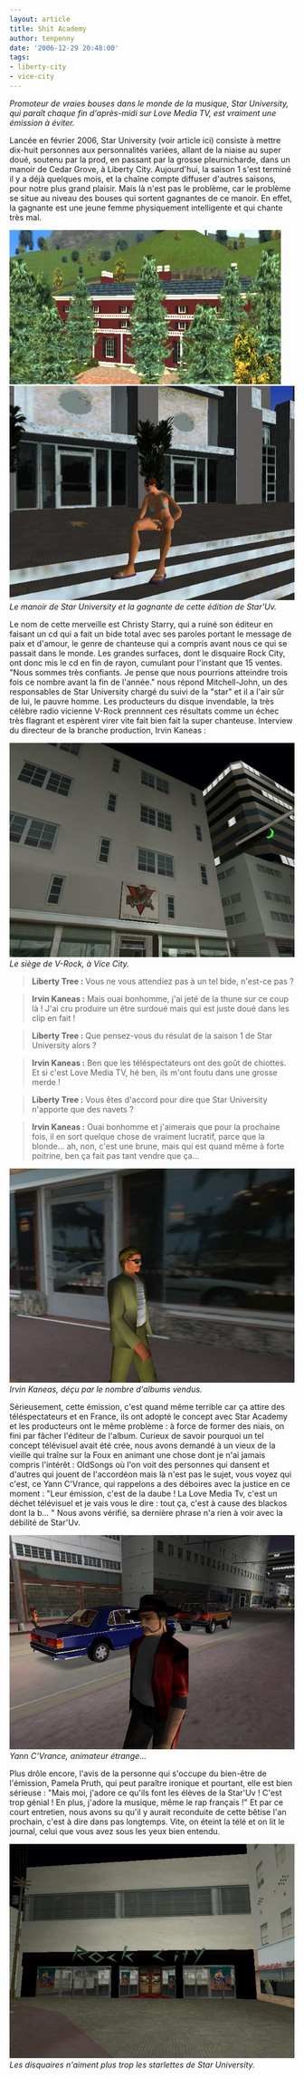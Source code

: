```yaml
---
layout: article
title: Shit Academy
author: tenpenny
date: '2006-12-29 20:48:00'
tags:
- liberty-city
- vice-city
---
```


_Promoteur de vraies bouses dans le monde de la musique, Star University, qui paraît chaque fin d'après-midi sur Love Media TV, est vraiment une émission à éviter._

Lancée en février 2006, Star University (voir article ici) consiste à mettre dix-huit personnes aux personnalités variées, allant de la niaise au super doué, soutenu par la prod, en passant par la grosse pleurnicharde, dans un manoir de Cedar Grove, à Liberty City. Aujourd'hui, la saison 1 s'est terminé il y a déjà quelques mois, et la chaîne compte diffuser d'autres saisons, pour notre plus grand plaisir. Mais là n'est pas le problème, car le problème se situe au niveau des bouses qui sortent gagnantes de ce manoir. En effet, la gagnante est une jeune femme physiquement intelligente et qui chante très mal.

![](/content/images/2005/01/Star1.jpg)
![Le manoir de Star University et la gagnante de cette édition de Star'Uv.](/content/images/2005/01/starry.jpg)
_Le manoir de Star University et la gagnante de cette édition de Star'Uv._

Le nom de cette merveille est Christy Starry, qui a ruiné son éditeur en faisant un cd qui a fait un bide total avec ses paroles portant le message de paix et d'amour, le genre de chanteuse qui a compris avant nous ce qui se passait dans le monde. Les grandes surfaces, dont le disquaire Rock City, ont donc mis le cd en fin de rayon, cumulant pour l'instant que 15 ventes. "Nous sommes très confiants. Je pense que nous pourrions atteindre trois fois ce nombre avant la fin de l'année." nous répond Mitchell-John, un des responsables de Star University chargé du suivi de la "star" et il a l'air sûr de lui, le pauvre homme. Les producteurs du disque invendable, la très célèbre radio vicienne V-Rock prennnent ces résultats comme un échec très flagrant et espèrent virer vite fait bien fait la super chanteuse. Interview du directeur de la branche production, Irvin Kaneas :

![Le siège de V-Rock, à Vice City.](/content/images/2005/01/v_rock_siege.jpg)
_Le siège de V-Rock, à Vice City._

> **Liberty Tree :** Vous ne vous attendiez pas à un tel bide, n'est-ce pas ?

> **Irvin Kaneas :** Mais ouai bonhomme, j'ai jeté de la thune sur ce coup là ! J'ai cru produire un être surdoué mais qui est juste doué dans les clip en fait !

> **Liberty Tree :** Que pensez-vous du résulat de la saison 1 de Star University alors ?

> **Irvin Kaneas :** Ben que les téléspectateurs ont des goût de chiottes. Et si c'est Love Media TV, hé ben, ils m'ont foutu dans une grosse merde !

> **Liberty Tree :** Vous êtes d'accord pour dire que Star University n'apporte que des navets ?

> **Irvin Kaneas :** Ouai bonhomme et j'aimerais que pour la prochaine fois, il en sort quelque chose de vraiment lucratif, parce que la blonde... ah, non, c'est une brune, mais qui est quand même à forte poitrine, ben ça fait pas tant vendre que ça...

![Irvin Kaneas, déçu par le nombre d'albums vendus.](/content/images/2005/01/kaneas.jpg)
_Irvin Kaneas, déçu par le nombre d'albums vendus._

Sérieusement, cette émission, c'est quand même terrible car ça attire des téléspectateurs et en France, ils ont adopté le concept avec Star Academy et les producteurs ont le même problème : à force de former des niais, on fini par fâcher l'éditeur de l'album. Curieux de savoir pourquoi un tel concept télévisuel avait été crée, nous avons demandé à un vieux de la vieille qui traîne sur la Foux en animant une chose dont je n'ai jamais compris l'intérêt : OldSongs où l'on voit des personnes qui dansent et d'autres qui jouent de l'accordéon mais là n'est pas le sujet, vous voyez qui c'est, ce Yann C'Vrance, qui rappelons a des déboires avec la justice en ce moment : "Leur émission, c'est de la daube ! La Love Media Tv, c'est un déchet télévisuel et je vais vous le dire : tout ça, c'est à cause des blackos dont la b... " Nous avons vérifié, sa dernière phrase n'a rien à voir avec la débilité de Star'Uv.

![Yann C'Vrance, animateur étrange...](/content/images/2005/01/vrance.jpg)
_Yann C'Vrance, animateur étrange..._

Plus drôle encore, l'avis de la personne qui s'occupe du bien-être de l'émission, Pamela Pruth, qui peut paraître ironique et pourtant, elle est bien sérieuse : "Mais moi, j'adore ce qu'ils font les élèves de la Star'Uv ! C'est trop génial ! En plus, j'adore la musique, même le rap français !" Et par ce court entretien, nous avons su qu'il y aurait reconduite de cette bêtise l'an prochain, c'est à dire dans pas longtemps. Vite, on éteint la télé et on lit le journal, celui que vous avez sous les yeux bien entendu.

![Les disquaires n'aiment plus trop les starlettes de Star University.](/content/images/2005/01/disquaire.jpg)
_Les disquaires n'aiment plus trop les starlettes de Star University._